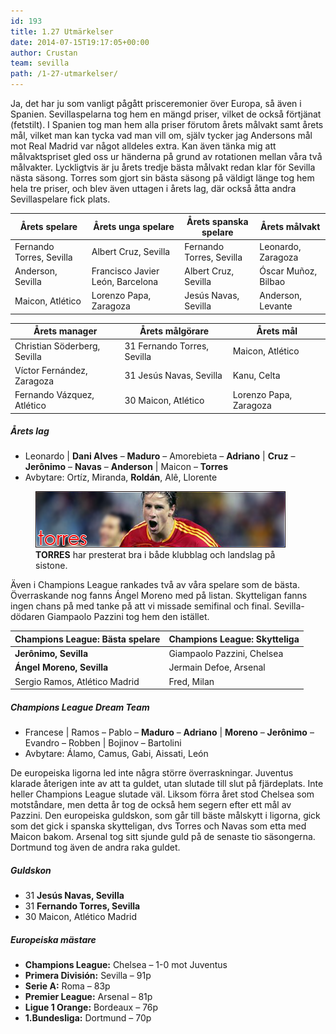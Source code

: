 ```yaml
---
id: 193
title: 1.27 Utmärkelser
date: 2014-07-15T19:17:05+00:00
author: Crustan
team: sevilla
path: /1-27-utmarkelser/
---
```


Ja, det har ju som vanligt pågått prisceremonier över Europa, så även i Spanien. Sevillaspelarna tog hem en mängd priser, vilket de också förtjänat (fetstilt). I Spanien tog man hem alla priser förutom årets målvakt samt årets mål, vilket man kan tycka vad man vill om, själv tycker jag Andersons mål mot Real Madrid var något alldeles extra. Kan även tänka mig att målvaktspriset gled oss ur händerna på grund av rotationen mellan våra två målvakter. Lyckligtvis är ju årets tredje bästa målvakt redan klar för Sevilla nästa säsong. Torres som gjort sin bästa säsong på väldigt länge tog hem hela tre priser, och blev även uttagen i årets lag, där också åtta andra Sevillaspelare fick plats.

| Årets spelare            | Årets unga spelare               | Årets spanska spelare    | Årets målvakt       |
| ------------------------ | -------------------------------- | ------------------------ | ------------------- |
| Fernando Torres, Sevilla | Albert Cruz, Sevilla             | Fernando Torres, Sevilla | Leonardo, Zaragoza  |
| Anderson, Sevilla        | Francisco Javier León, Barcelona | Albert Cruz, Sevilla     | Óscar Muñoz, Bilbao |
| Maicon, Atlético         | Lorenzo Papa, Zaragoza           | Jesús Navas, Sevilla     | Anderson, Levante   |

| Årets manager                | Årets målgörare             | Årets mål              |
| ---------------------------- | --------------------------- | ---------------------- |
| Christian Söderberg, Sevilla | 31 Fernando Torres, Sevilla | Maicon, Atlético       |
| Víctor Fernández, Zaragoza   | 31 Jesús Navas, Sevilla     | Kanu, Celta            |
| Fernando Vázquez, Atlético   | 30 Maicon, Atlético         | Lorenzo Papa, Zaragoza |

##### Årets lag

- Leonardo | **Dani Alves** – **Maduro** – Amorebieta – **Adriano** | **Cruz** – **Jerônimo** – **Navas** – **Anderson** | Maicon – **Torres**
- Avbytare: Ortíz, Miranda, **Roldán**, Alê, Llorente

<figure>
  <img src="../images/torres2.png" alt="torres"  />
  <figcaption><strong>TORRES</strong> har presterat bra i både klubblag och landslag på sistone.</figcaption>
</figure>

Även i Champions League rankades två av våra spelare som de bästa. Överraskande nog fanns Ángel Moreno med på listan. Skytteligan fanns ingen chans på med tanke på att vi missade semifinal och final. Sevilla-dödaren Giampaolo Pazzini tog hem den istället.

| Champions League: Bästa spelare | Champions League: Skytteliga |
| ------------------------------- | ---------------------------- |
| **Jerônimo, Sevilla**           | Giampaolo Pazzini, Chelsea   |
| **Ángel Moreno, Sevilla**       | Jermain Defoe, Arsenal       |
| Sergio Ramos, Atlético Madrid   | Fred, Milan                  |

##### Champions League Dream Team

- Francese | Ramos – Pablo – **Maduro** – **Adriano** | **Moreno** – **Jerônimo** – Evandro – Robben | Bojinov – Bartolini
- Avbytare: Álamo, Camus, Gabi, Aissati, León

De europeiska ligorna led inte några större överraskningar. Juventus klarade återigen inte av att ta guldet, utan slutade till slut på fjärdeplats. Inte heller Champions League slutade väl. Liksom förra året stod Chelsea som motståndare, men detta år tog de också hem segern efter ett mål av Pazzini. Den europeiska guldskon, som går till bäste målskytt i ligorna, gick som det gick i spanska skytteligan, dvs Torres och Navas som etta med Maicon bakom. Arsenal tog sitt sjunde guld på de senaste tio säsongerna. Dortmund tog även de andra raka guldet.

##### Guldskon

- 31 **Jesús Navas, Sevilla**
- 31 **Fernando Torres, Sevilla**
- 30 Maicon, Atlético Madrid

##### Europeiska mästare

- **Champions League:** Chelsea – 1-0 mot Juventus
- **Primera División:** Sevilla – 91p
- **Serie A:** Roma – 83p
- **Premier League:** Arsenal – 81p
- **Ligue 1 Orange:** Bordeaux – 76p
- **1.Bundesliga:** Dortmund – 70p
